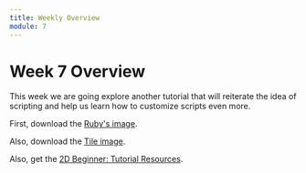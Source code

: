 ```yaml
---
title: Weekly Overview
module: 7
---
```


# Week 7 Overview <br />

This week we are going explore another tutorial that will reiterate the idea of scripting and help us learn how to customize scripts even more.

First, download the <a href="./imgs/Ruby.png" target="_new">Ruby's image</a>.

Also, download the <a href="./imgs/tile.png" target="_new">Tile image</a>.

Also, get the <a href="https://assetstore.unity.com/packages/essentials/asset-packs/2d-beginner-tutorial-resources-140167" target="_new">2D Beginner: Tutorial Resources</a>.